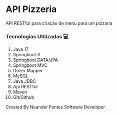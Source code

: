 <h1>API Pizzeria</h1>

<p>
API RESTful para criação de menu para um pizzaria
</p>

<h3>
Tecnologias Utilizadas 💻
</h3>

<ol>
<li>Java 17</li>
<li>Springboot 3</li>
<li>Springboot DATA/JPA</li>
<li>Springboot MVC</li>
<li>Dozer Mapper</li>
<li>MySQL</li>
<li>Java JDBC</li>
<li>Api RESTful</li>
<li>Maven</li>
<li>Git/Github</li>
</ol>

<p>
Created By Neander Fontes Software Developer
</p>
